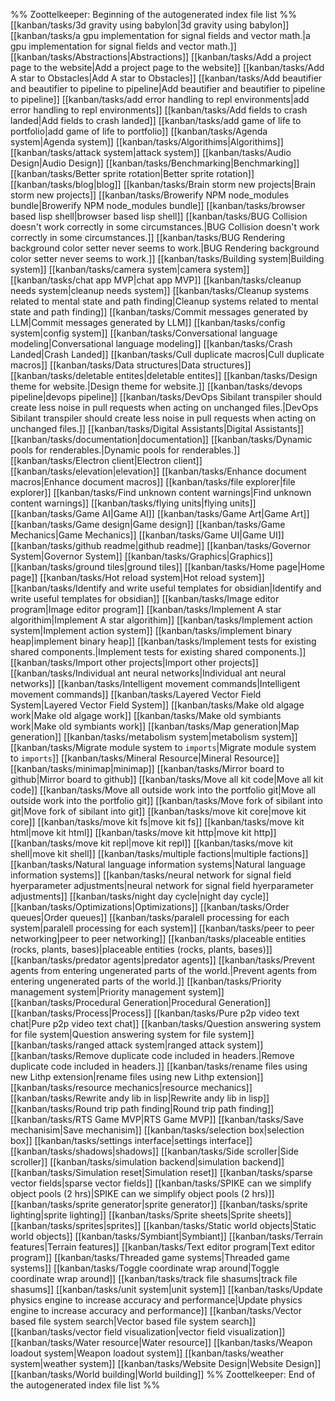 %% Zoottelkeeper: Beginning of the autogenerated index file list  %%
 [[kanban/tasks/3d gravity using babylon|3d gravity using babylon]]
 [[kanban/tasks/a gpu implementation for signal fields and vector math.|a gpu implementation for signal fields and vector math.]]
 [[kanban/tasks/Abstractions|Abstractions]]
 [[kanban/tasks/Add a project page to the website|Add a project page to the website]]
 [[kanban/tasks/Add A star to Obstacles|Add A star to Obstacles]]
 [[kanban/tasks/Add beautifier and beautifier to pipeline to pipeline|Add beautifier and beautifier to pipeline to pipeline]]
 [[kanban/tasks/add error handling to repl environments|add error handling to repl environments]]
 [[kanban/tasks/Add fields to crash landed|Add fields to crash landed]]
 [[kanban/tasks/add game of life to portfolio|add game of life to portfolio]]
 [[kanban/tasks/Agenda system|Agenda system]]
 [[kanban/tasks/Algorithims|Algorithims]]
 [[kanban/tasks/attack system|attack system]]
 [[kanban/tasks/Audio Design|Audio Design]]
 [[kanban/tasks/Benchmarking|Benchmarking]]
 [[kanban/tasks/Better sprite rotation|Better sprite rotation]]
 [[kanban/tasks/blog|blog]]
 [[kanban/tasks/Brain storm new projects|Brain storm new projects]]
 [[kanban/tasks/Browerify NPM node_modules bundle|Browerify NPM node_modules bundle]]
 [[kanban/tasks/browser based lisp shell|browser based lisp shell]]
 [[kanban/tasks/BUG Collision doesn't work correctly in some circumstances.|BUG Collision doesn't work correctly in some circumstances.]]
 [[kanban/tasks/BUG Rendering background color setter never seems to work.|BUG Rendering background color setter never seems to work.]]
 [[kanban/tasks/Building system|Building system]]
 [[kanban/tasks/camera system|camera system]]
 [[kanban/tasks/chat app MVP|chat app MVP]]
 [[kanban/tasks/cleanup needs system|cleanup needs system]]
 [[kanban/tasks/Cleanup systems related to mental state and path finding|Cleanup systems related to mental state and path finding]]
 [[kanban/tasks/Commit messages generated by LLM|Commit messages generated by LLM]]
 [[kanban/tasks/config system|config system]]
 [[kanban/tasks/Conversational language modeling|Conversational language modeling]]
 [[kanban/tasks/Crash Landed|Crash Landed]]
 [[kanban/tasks/Cull duplicate macros|Cull duplicate macros]]
 [[kanban/tasks/Data structures|Data structures]]
 [[kanban/tasks/deletable entites|deletable entites]]
 [[kanban/tasks/Design theme for website.|Design theme for website.]]
 [[kanban/tasks/devops pipeline|devops pipeline]]
 [[kanban/tasks/DevOps Sibilant transpiler should create less noise in pull requests when acting on unchanged files.|DevOps Sibilant transpiler should create less noise in pull requests when acting on unchanged files.]]
 [[kanban/tasks/Digital Assistants|Digital Assistants]]
 [[kanban/tasks/documentation|documentation]]
 [[kanban/tasks/Dynamic pools for renderables.|Dynamic pools for renderables.]]
 [[kanban/tasks/Electron client|Electron client]]
 [[kanban/tasks/elevation|elevation]]
 [[kanban/tasks/Enhance document macros|Enhance document macros]]
 [[kanban/tasks/file explorer|file explorer]]
 [[kanban/tasks/Find unknown content warnings|Find unknown content warnings]]
 [[kanban/tasks/flying units|flying units]]
 [[kanban/tasks/Game AI|Game AI]]
 [[kanban/tasks/Game Art|Game Art]]
 [[kanban/tasks/Game design|Game design]]
 [[kanban/tasks/Game Mechanics|Game Mechanics]]
 [[kanban/tasks/Game UI|Game UI]]
 [[kanban/tasks/github readme|github readme]]
 [[kanban/tasks/Governor System|Governor System]]
 [[kanban/tasks/Graphics|Graphics]]
 [[kanban/tasks/ground tiles|ground tiles]]
 [[kanban/tasks/Home page|Home page]]
 [[kanban/tasks/Hot reload system|Hot reload system]]
 [[kanban/tasks/Identify and write useful templates for obsidian|Identify and write useful templates for obsidian]]
 [[kanban/tasks/Image editor program|Image editor program]]
 [[kanban/tasks/Implement A star algorithim|Implement A star algorithim]]
 [[kanban/tasks/Implement action system|Implement action system]]
 [[kanban/tasks/implement binary heap|implement binary heap]]
 [[kanban/tasks/Implement tests for existing shared components.|Implement tests for existing shared components.]]
 [[kanban/tasks/Import other projects|Import other projects]]
 [[kanban/tasks/Individual ant neural networks|Individual ant neural networks]]
 [[kanban/tasks/Intelligent movement commands|Intelligent movement commands]]
 [[kanban/tasks/Layered Vector Field System|Layered Vector Field System]]
 [[kanban/tasks/Make old algage work|Make old algage work]]
 [[kanban/tasks/Make old symbiants work|Make old symbiants work]]
 [[kanban/tasks/Map generation|Map generation]]
 [[kanban/tasks/metabolism system|metabolism system]]
 [[kanban/tasks/Migrate module system to `imports`|Migrate module system to `imports`]]
 [[kanban/tasks/Mineral Resource|Mineral Resource]]
 [[kanban/tasks/minimap|minimap]]
 [[kanban/tasks/Mirror board to github|Mirror board to github]]
 [[kanban/tasks/Move all kit code|Move all kit code]]
 [[kanban/tasks/Move all outside work into the portfolio git|Move all outside work into the portfolio git]]
 [[kanban/tasks/Move fork of sibilant into git|Move fork of sibilant into git]]
 [[kanban/tasks/move kit core|move kit core]]
 [[kanban/tasks/move kit fs|move kit fs]]
 [[kanban/tasks/move kit html|move kit html]]
 [[kanban/tasks/move kit http|move kit http]]
 [[kanban/tasks/move kit repl|move kit repl]]
 [[kanban/tasks/move kit shell|move kit shell]]
 [[kanban/tasks/multiple factions|multiple factions]]
 [[kanban/tasks/Natural language information systems|Natural language information systems]]
 [[kanban/tasks/neural network for signal field hyerparameter adjustments|neural network for signal field hyerparameter adjustments]]
 [[kanban/tasks/night day cycle|night day cycle]]
 [[kanban/tasks/Optimizations|Optimizations]]
 [[kanban/tasks/Order queues|Order queues]]
 [[kanban/tasks/paralell processing for each system|paralell processing for each system]]
 [[kanban/tasks/peer to peer networking|peer to peer networking]]
 [[kanban/tasks/placeable entities (rocks, plants, bases)|placeable entities (rocks, plants, bases)]]
 [[kanban/tasks/predator agents|predator agents]]
 [[kanban/tasks/Prevent agents from entering ungenerated parts of the world.|Prevent agents from entering ungenerated parts of the world.]]
 [[kanban/tasks/Priority management system|Priority management system]]
 [[kanban/tasks/Procedural Generation|Procedural Generation]]
 [[kanban/tasks/Process|Process]]
 [[kanban/tasks/Pure p2p video text chat|Pure p2p video text chat]]
 [[kanban/tasks/Question answering system for file system|Question answering system for file system]]
 [[kanban/tasks/ranged attack system|ranged attack system]]
 [[kanban/tasks/Remove duplicate code included in headers.|Remove duplicate code included in headers.]]
 [[kanban/tasks/rename files using new Lithp extension|rename files using new Lithp extension]]
 [[kanban/tasks/resource mechanics|resource mechanics]]
 [[kanban/tasks/Rewrite andy lib in lisp|Rewrite andy lib in lisp]]
 [[kanban/tasks/Round trip path finding|Round trip path finding]]
 [[kanban/tasks/RTS Game MVP|RTS Game MVP]]
 [[kanban/tasks/Save mechanisim|Save mechanisim]]
 [[kanban/tasks/selection box|selection box]]
 [[kanban/tasks/settings interface|settings interface]]
 [[kanban/tasks/shadows|shadows]]
 [[kanban/tasks/Side scroller|Side scroller]]
 [[kanban/tasks/simulation backend|simulation backend]]
 [[kanban/tasks/Simulation reset|Simulation reset]]
 [[kanban/tasks/sparse vector fields|sparse vector fields]]
 [[kanban/tasks/SPIKE can we simplify object pools (2 hrs)|SPIKE can we simplify object pools (2 hrs)]]
 [[kanban/tasks/sprite generator|sprite generator]]
 [[kanban/tasks/sprite lighting|sprite lighting]]
 [[kanban/tasks/Sprite sheets|Sprite sheets]]
 [[kanban/tasks/sprites|sprites]]
 [[kanban/tasks/Static world objects|Static world objects]]
 [[kanban/tasks/Symbiant|Symbiant]]
 [[kanban/tasks/Terrain features|Terrain features]]
 [[kanban/tasks/Text editor program|Text editor program]]
 [[kanban/tasks/Threaded game systems|Threaded game systems]]
 [[kanban/tasks/Toggle coordinate wrap around|Toggle coordinate wrap around]]
 [[kanban/tasks/track file shasums|track file shasums]]
 [[kanban/tasks/unit system|unit system]]
 [[kanban/tasks/Update physics engine to increase accuracy and performance|Update physics engine to increase accuracy and performance]]
 [[kanban/tasks/Vector based file system search|Vector based file system search]]
 [[kanban/tasks/vector field visualization|vector field visualization]]
 [[kanban/tasks/Water resource|Water resource]]
 [[kanban/tasks/Weapon loadout system|Weapon loadout system]]
 [[kanban/tasks/weather system|weather system]]
 [[kanban/tasks/Website Design|Website Design]]
 [[kanban/tasks/World building|World building]]
%% Zoottelkeeper: End of the autogenerated index file list  %%
